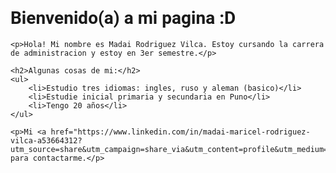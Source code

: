<!doctype html>
<html lang="es">
  <head>
    <meta charset="UTF-8">
    <meta name="viewport" content="windth=device-width, initial-scale=1.0">
  <title>prueba de pagina web</title>
  <link rel="stylesheet" href="https://fonts.googleapis.com/css2?family=Roboto:wght@400;700&display=swap">
   <style>
        body {
            font-family: 'Roboto', sans-serif;
       }
  </style>     
</head> 
<body>
    <h1>Bienvenido(a) a mi pagina :D</h1>

    <p>Hola! Mi nombre es Madai Rodriguez Vilca. Estoy cursando la carrera de administracion y estoy en 3er semestre.</p>

    <h2>Algunas cosas de mi:</h2>
    <ul>
        <li>Estudio tres idiomas: ingles, ruso y aleman (basico)</li>
        <li>Estudie inicial primaria y secundaria en Puno</li>
        <li>Tengo 20 años</li>
    </ul>

    <p>Mi <a href="https://www.linkedin.com/in/madai-maricel-rodriguez-vilca-a53664312?utm_source=share&utm_campaign=share_via&utm_content=profile&utm_medium=ios_app">linkedin</a> para contactarme.</p>
</body>
</html>
